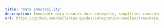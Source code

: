 ```yaml
---
title: 'Data immutability'
description: Immutable data ensures data integrity, simplifies reasoning about code, and reduces the potential for unexpected side effects. <br><br>Ballerina and Java approach data immutability differently. In Ballerina, immutability is emphasized by default, providing deep immutability for data. On the other hand, in Java, a `record` is considered to be shallowly immutable.
url: https://github.com/ballerina-guides/integration-samples/tree/main/data-oriented-programming/immutability
---
```

